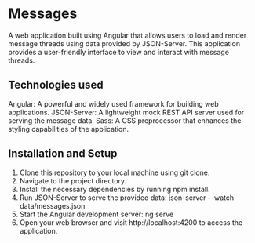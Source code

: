 # Messages

A web application built using Angular that allows users to load and render message threads using data provided by JSON-Server. This application provides a user-friendly interface to view and interact with message threads.

## Technologies used

Angular: A powerful and widely used framework for building web applications.
JSON-Server: A lightweight mock REST API server used for serving the message data.
Sass: A CSS preprocessor that enhances the styling capabilities of the application.

## Installation and Setup

1. Clone this repository to your local machine using git clone.
2. Navigate to the project directory.
3. Install the necessary dependencies by running npm install.
4. Run JSON-Server to serve the provided data:
    json-server --watch data/messages.json
5. Start the Angular development server:
    ng serve
6. Open your web browser and visit http://localhost:4200 to access the application.
